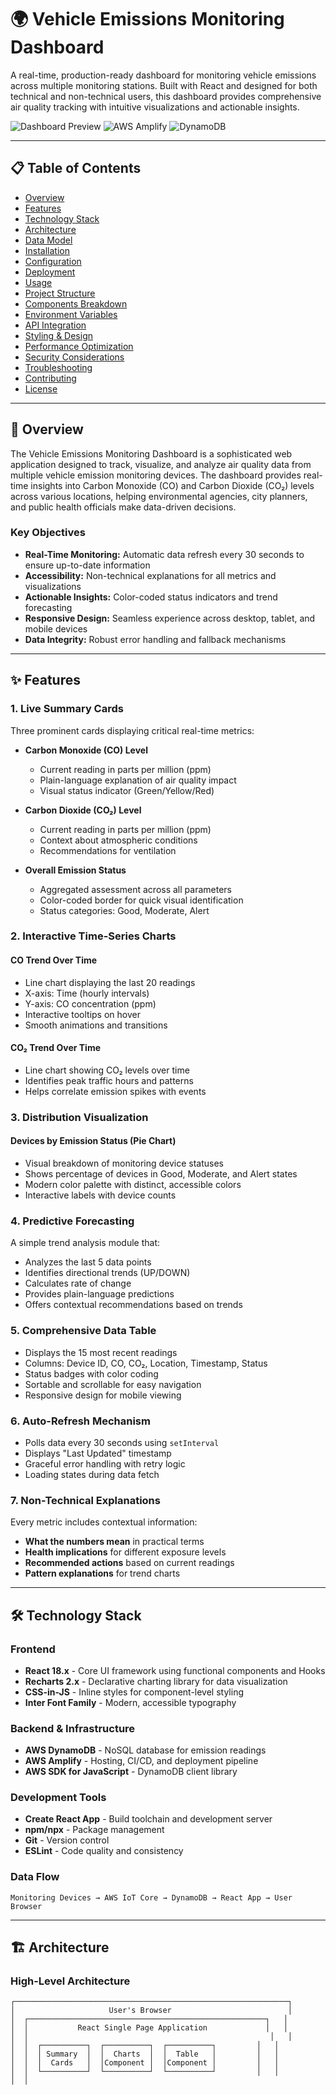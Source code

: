 # 🌍 Vehicle Emissions Monitoring Dashboard

A real-time, production-ready dashboard for monitoring vehicle emissions across multiple monitoring stations. Built with React and designed for both technical and non-technical users, this dashboard provides comprehensive air quality tracking with intuitive visualizations and actionable insights.

![Dashboard Preview](https://img.shields.io/badge/React-18.x-61DAFB?style=for-the-badge&logo=react&logoColor=white)
![AWS Amplify](https://img.shields.io/badge/AWS_Amplify-FF9900?style=for-the-badge&logo=amazonaws&logoColor=white)
![DynamoDB](https://img.shields.io/badge/DynamoDB-4053D6?style=for-the-badge&logo=amazondynamodb&logoColor=white)

---

## 📋 Table of Contents

- [Overview](#overview)
- [Features](#features)
- [Technology Stack](#technology-stack)
- [Architecture](#architecture)
- [Data Model](#data-model)
- [Installation](#installation)
- [Configuration](#configuration)
- [Deployment](#deployment)
- [Usage](#usage)
- [Project Structure](#project-structure)
- [Components Breakdown](#components-breakdown)
- [Environment Variables](#environment-variables)
- [API Integration](#api-integration)
- [Styling & Design](#styling--design)
- [Performance Optimization](#performance-optimization)
- [Security Considerations](#security-considerations)
- [Troubleshooting](#troubleshooting)
- [Contributing](#contributing)
- [License](#license)

---

## 🎯 Overview

The Vehicle Emissions Monitoring Dashboard is a sophisticated web application designed to track, visualize, and analyze air quality data from multiple vehicle emission monitoring devices. The dashboard provides real-time insights into Carbon Monoxide (CO) and Carbon Dioxide (CO₂) levels across various locations, helping environmental agencies, city planners, and public health officials make data-driven decisions.

### Key Objectives

- **Real-Time Monitoring:** Automatic data refresh every 30 seconds to ensure up-to-date information
- **Accessibility:** Non-technical explanations for all metrics and visualizations
- **Actionable Insights:** Color-coded status indicators and trend forecasting
- **Responsive Design:** Seamless experience across desktop, tablet, and mobile devices
- **Data Integrity:** Robust error handling and fallback mechanisms

---

## ✨ Features

### 1. **Live Summary Cards**
Three prominent cards displaying critical real-time metrics:

- **Carbon Monoxide (CO) Level**
  - Current reading in parts per million (ppm)
  - Plain-language explanation of air quality impact
  - Visual status indicator (Green/Yellow/Red)
  
- **Carbon Dioxide (CO₂) Level**
  - Current reading in parts per million (ppm)
  - Context about atmospheric conditions
  - Recommendations for ventilation
  
- **Overall Emission Status**
  - Aggregated assessment across all parameters
  - Color-coded border for quick visual identification
  - Status categories: Good, Moderate, Alert

### 2. **Interactive Time-Series Charts**

#### CO Trend Over Time
- Line chart displaying the last 20 readings
- X-axis: Time (hourly intervals)
- Y-axis: CO concentration (ppm)
- Interactive tooltips on hover
- Smooth animations and transitions

#### CO₂ Trend Over Time
- Line chart showing CO₂ levels over time
- Identifies peak traffic hours and patterns
- Helps correlate emission spikes with events

### 3. **Distribution Visualization**

#### Devices by Emission Status (Pie Chart)
- Visual breakdown of monitoring device statuses
- Shows percentage of devices in Good, Moderate, and Alert states
- Modern color palette with distinct, accessible colors
- Interactive labels with device counts

### 4. **Predictive Forecasting**

A simple trend analysis module that:
- Analyzes the last 5 data points
- Identifies directional trends (UP/DOWN)
- Calculates rate of change
- Provides plain-language predictions
- Offers contextual recommendations based on trends

### 5. **Comprehensive Data Table**

- Displays the 15 most recent readings
- Columns: Device ID, CO, CO₂, Location, Timestamp, Status
- Status badges with color coding
- Sortable and scrollable for easy navigation
- Responsive design for mobile viewing

### 6. **Auto-Refresh Mechanism**

- Polls data every 30 seconds using `setInterval`
- Displays "Last Updated" timestamp
- Graceful error handling with retry logic
- Loading states during data fetch

### 7. **Non-Technical Explanations**

Every metric includes contextual information:
- **What the numbers mean** in practical terms
- **Health implications** for different exposure levels
- **Recommended actions** based on current readings
- **Pattern explanations** for trend charts

---

## 🛠 Technology Stack

### Frontend
- **React 18.x** - Core UI framework using functional components and Hooks
- **Recharts 2.x** - Declarative charting library for data visualization
- **CSS-in-JS** - Inline styles for component-level styling
- **Inter Font Family** - Modern, accessible typography

### Backend & Infrastructure
- **AWS DynamoDB** - NoSQL database for emission readings
- **AWS Amplify** - Hosting, CI/CD, and deployment pipeline
- **AWS SDK for JavaScript** - DynamoDB client library

### Development Tools
- **Create React App** - Build toolchain and development server
- **npm/npx** - Package management
- **Git** - Version control
- **ESLint** - Code quality and consistency

### Data Flow
```
Monitoring Devices → AWS IoT Core → DynamoDB → React App → User Browser
```

---

## 🏗 Architecture

### High-Level Architecture

```
┌─────────────────────────────────────────────────────────────┐
│                     User's Browser                          │
│  ┌─────────────────────────────────────────────────────┐   │
│  │           React Single Page Application             │   │
│  │                                                      │   │
│  │  ┌──────────┐  ┌──────────┐  ┌──────────┐         │   │
│  │  │ Summary  │  │  Charts  │  │  Table   │         │   │
│  │  │  Cards   │  │Component │  │Component │         │   │
│  │  └──────────┘  └──────────┘  └──────────┘         │   │
│  │                                
